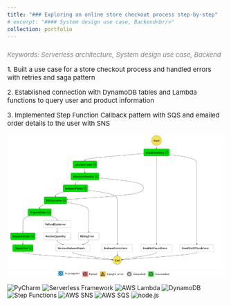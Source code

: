 ```yaml
---
title: "### Exploring an online store checkout process step-by-step"
# excerpt: "#### System design use case, Backend<br/>"
collection: portfolio
---
```


<p style="font-size:15px; color:gray; font-style: italic; margin-top: 25px;">Keywords: Serverless architecture, System design use case, Backend</p>


<p style="font-size:15px">
    1. Built a use case for a store checkout process and handled errors with retries and saga pattern
</p>
<p style="font-size:15px">
    2. Established connection with DynamoDB tables and Lambda functions to query user and product information
</p>
<p style="font-size:15px">
    3. Implemented Step Function Callback pattern with SQS and emailed order details to the user with SNS
</p>


![flowchart](/images/project_osc.png)


<p style="margin-top:10px">
    <img src="https://img.shields.io/badge/PyCharm-olive" alt="PyCharm">
    <img src="https://img.shields.io/badge/Serverless%20Framework-chocolate" alt="Serverless Framework">
    <img src="https://img.shields.io/badge/AWS%20Lambda-cornflowerblue" alt="AWS Lambda">
    <img src="https://img.shields.io/badge/DynamoDB-navy" alt="DynamoDB">
    <img src="https://img.shields.io/badge/Step%20Functions-orchid" alt="Step Functions">
    <img src="https://img.shields.io/badge/AWS%20SNS-purple" alt="AWS SNS">
    <img src="https://img.shields.io/badge/AWS%20SQS-blue" alt="AWS SQS">
    <img src="https://img.shields.io/badge/node.js-teal" alt="node.js">
</p>